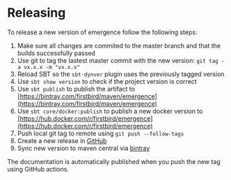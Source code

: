 # Releasing

To release a new version of emergence follow the following steps:

1. Make sure all changes are commited to the master branch and that the builds successfully passed 
2. Use git to tag the lastest master commit with the new version: `git tag -a vx.x.x -m "vx.x.x"`
3. Reload SBT so the `sbt-dynver` plugin uses the previously tagged version
4. Use `sbt show version` to check if the project version is correct
5. Use `sbt publish` to publish the artifact to [https://bintray.com/firstbird/maven/emergence](https://bintray.com/firstbird/maven/emergence)
6. Use `sbt core/docker:publish` to publish a new docker version to [https://hub.docker.com/r/firstbird/emergence](https://hub.docker.com/r/firstbird/emergence)
7. Push local git tag to remote using `git push --follow-tags`
8. Create a new release in [GitHub](https://github.com/firstbirdtech/emergence/releases)
9. Sync new version to maven central via [bintray](https://bintray.com/firstbird/maven/emergence)

The documentation is automatically published when you push the new tag using GitHub actions.